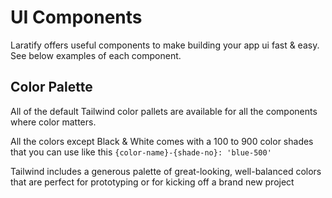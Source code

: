 # UI Components

Laratify offers useful components to make building your app ui fast & easy. See below examples of each component.

## Color Palette

All of the default Tailwind color pallets are available for all the components where color matters.

All the colors except Black & White comes with a 100 to 900 color shades that you can use like this ‍`{color-name}-{shade-no}: 'blue-500'`

Tailwind includes a generous palette of great-looking, well-balanced colors that are perfect for prototyping or for kicking off a brand new project

<Tailwind-Color-Palette />
